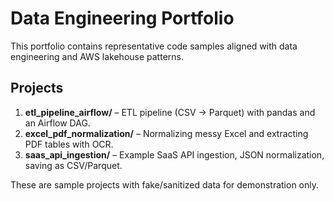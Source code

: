 # Data Engineering Portfolio

This portfolio contains representative code samples aligned with data engineering and AWS lakehouse patterns.

## Projects
1. **etl_pipeline_airflow/** – ETL pipeline (CSV -> Parquet) with pandas and an Airflow DAG.
2. **excel_pdf_normalization/** – Normalizing messy Excel and extracting PDF tables with OCR.
3. **saas_api_ingestion/** – Example SaaS API ingestion, JSON normalization, saving as CSV/Parquet.

These are sample projects with fake/sanitized data for demonstration only.

